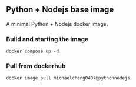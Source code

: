 ## Python + Nodejs base image
A minimal Python + Nodejs docker image.

### Build and starting the image
```
docker compose up -d
```

### Pull from dockerhub

```
docker image pull michaelcheng0407@pythonnodejs
```

